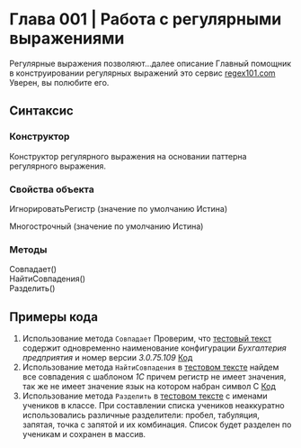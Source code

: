 # Глава 001 | Работа с регулярными выражениями
Регулярные выражения позволяют...далее описание
Главный помощник в конструировании регулярных выражений это сервис [regex101.com](https://regex101.com/) Уверен, вы полюбите его.

## Синтаксис
### Конструктор
Конструктор регулярного выражения на основании паттерна регулярного выражения.

### Свойства объекта
ИгнорироватьРегистр (значение по умолчанию Истина)

Многострочный (значение по умолчанию Истина)

### Методы
Совпадает()  
НайтиСовпадения()  
Разделить()  

## Примеры кода
1. Использование метода `Совпадает` Проверим, что [тестовый текст](../ADD/text-1.txt) содержит одновременно наименование конфигурации _Бухгалтерия предприятия_ и номер версии _3.0.75.109_ [Код](../SRC/Sample001_01.os)
2. Использование метода `НайтиСовпадения` в [тестовом тексте](../ADD/text-1.txt) найдем все совпадения с шаблоном _1С_ причем регистр не имеет значения, так же не имеет значение язык на котором набран символ С [Код](../SRC/Sample001_02.os)
3. Использование метода `Разделить` в [тестовом тексте](../ADD/text-2.txt) с именами учеников в классе. При составлении списка учеников неаккуратно использовались различные разделители: пробел, табуляция, запятая, точка с запятой и их комбинация. Список будет разделен по ученикам и сохранен в массив.